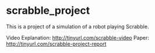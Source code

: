 # scrabble_project

This is a project of a simulation of a robot playing Scrabble.

Video Explanation: http://tinyurl.com/scrabble-video
Paper: http://tinyurl.com/scrabble-project-report

